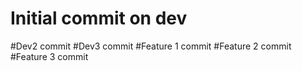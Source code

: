 # Initial commit on dev

#Dev2 commit
#Dev3 commit
#Feature 1 commit
#Feature 2 commit
#Feature 3 commit
